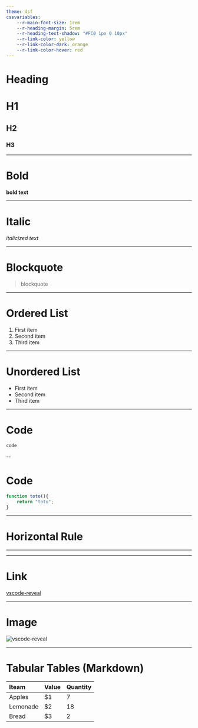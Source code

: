 ```yaml
---
theme: dsf
cssvariables: 
    --r-main-font-size: 1rem
    --r-heading-margin: 5rem
    --r-heading-text-shadow: "#FC0 1px 0 10px"
    --r-link-color: yellow
    --r-link-color-dark: orange
    --r-link-color-hover: red
---
```


# Heading	

# H1
## H2
### H3

---


# Bold	

**bold text**

---

# Italic	

*italicized text*

---

# Blockquote	
    
> blockquote

---

# Ordered List	

1. First item
2. Second item
3. Third item

---

# Unordered List

- First item
- Second item
- Third item

---

# Code	

`code`

--

# Code	

```js
function toto(){
    return "toto";
}
````

---

# Horizontal Rule	

***

---

# Link	

[vscode-reveal](https://marketplace.visualstudio.com/items?itemName=evilz.vscode-reveal)

---

# Image	

![vscode-reveal](https://evilz.gallerycdn.vsassets.io/extensions/evilz/vscode-reveal/4.3.1/1656191323816/Microsoft.VisualStudio.Services.Icons.Default)

---

# Tabular Tables (Markdown)

| Iteam | Value | Quantity
|:--|:--|:--|
| Apples | $1 | 7 |
| Lemonade | $2 | 18 |
| Bread | $3 | 2 |
